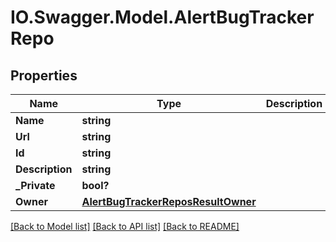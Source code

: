 # IO.Swagger.Model.AlertBugTrackerRepo
## Properties

Name | Type | Description | Notes
------------ | ------------- | ------------- | -------------
**Name** | **string** |  | 
**Url** | **string** |  | 
**Id** | **string** |  | 
**Description** | **string** |  | [optional] 
**_Private** | **bool?** |  | [optional] 
**Owner** | [**AlertBugTrackerReposResultOwner**](AlertBugTrackerReposResultOwner.md) |  | [optional] 

[[Back to Model list]](../README.md#documentation-for-models) [[Back to API list]](../README.md#documentation-for-api-endpoints) [[Back to README]](../README.md)

